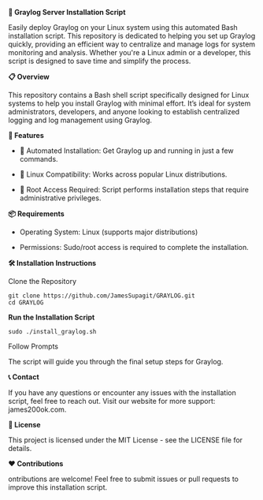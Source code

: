 **🚀 Graylog Server Installation Script**

   Easily deploy Graylog on your Linux system using this automated Bash installation script.
This repository is dedicated to helping you set up Graylog quickly, providing an efficient way to centralize and manage logs for system monitoring and analysis. Whether you're a Linux admin or a developer, this script is designed to save time and simplify the process.


**📋 Overview**

This repository contains a Bash shell script specifically designed for Linux systems to help you install Graylog with minimal effort.
It’s ideal for system administrators, developers, and anyone looking to establish centralized logging and log management using Graylog.


**🎯 Features**

   - 📌 Automated Installation: Get Graylog up and running in just a few commands.
   
   - 🔧 Linux Compatibility: Works across popular Linux distributions.
   
   - 🔐 Root Access Required: Script performs installation steps that require administrative privileges.




**📦 Requirements**

   - Operating System: Linux (supports major distributions)
   
   - Permissions: Sudo/root access is required to complete the installation.



**🛠️ Installation Instructions**

Clone the Repository

    git clone https://github.com/JamesSupagit/GRAYLOG.git
    cd GRAYLOG


**Run the Installation Script**

    sudo ./install_graylog.sh  


Follow Prompts

   The script will guide you through the final setup steps for Graylog.


**📞 Contact**

If you have any questions or encounter any issues with the installation script, feel free to reach out.
Visit our website for more support: james200ok.com.


**📜 License**

This project is licensed under the MIT License - see the LICENSE file for details.


**❤️ Contributions**

ontributions are welcome! Feel free to submit issues or pull requests to improve this installation script.
